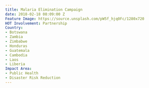 ```yaml
---
title: Malaria Elimination Campaign
date: 2018-02-18 08:09:00 Z
Feature Image: https://source.unsplash.com/pW5f_hjq0Fc/1280x720
HOT Involvement: Partnership
Country:
- Botswana
- Zambia
- Zimbabwe
- Honduras
- Guatemala
- Cambodia
- Laos
- Liberia
Impact Area:
- Public Health
- Disaster Risk Reduction
---
```


